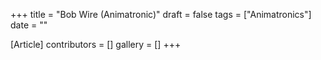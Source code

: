 +++
title = "Bob Wire (Animatronic)"
draft = false
tags = ["Animatronics"]
date = ""

[Article]
contributors = []
gallery = []
+++